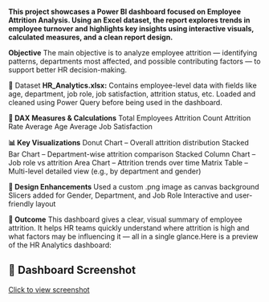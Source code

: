 **This project showcases a Power BI dashboard focused on Employee Attrition Analysis. Using an Excel dataset, the report explores trends in employee turnover and highlights key insights using interactive visuals, calculated measures, and a clean report design.**

 **Objective**
The main objective is to analyze employee attrition — identifying patterns, departments most affected, and possible contributing factors — to support better HR decision-making.

📁 Dataset
**HR_Analytics.xlsx:** Contains employee-level data with fields like age, department, job role, job satisfaction, attrition status, etc.
Loaded and cleaned using Power Query before being used in the dashboard.

**🧮 DAX Measures & Calculations**
Total Employees
Attrition Count
Attrition Rate
Average Age
Average Job Satisfaction

**📊 Key Visualizations**
Donut Chart – Overall attrition distribution
Stacked Bar Chart – Department-wise attrition comparison
Stacked Column Chart – Job role vs attrition
Area Chart – Attrition trends over time
Matrix Table – Multi-level detailed view (e.g., by department and gender)

**🎨 Design Enhancements**
Used a custom .png image as canvas background
Slicers added for Gender, Department, and Job Role
Interactive and user-friendly layout

**📌 Outcome**
This dashboard gives a clear, visual summary of employee attrition. It helps HR teams quickly understand where attrition is high and what factors may be influencing it — all in a single glance.Here is a preview of the HR Analytics dashboard:

## 📸 Dashboard Screenshot

[Click to view screenshot](https://raw.githubusercontent.com/charitha1204/HR_Analytics/main/Screenshot/image.png)



